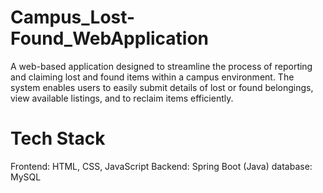 # Campus_Lost-Found_WebApplication
A web-based application designed to streamline the process of reporting and claiming lost and found items within a campus environment. The system enables users to easily submit details of lost or found belongings, view available listings, and  to reclaim items efficiently.

# Tech Stack
Frontend: HTML, CSS, JavaScript
Backend: Spring Boot (Java)
database: MySQL
